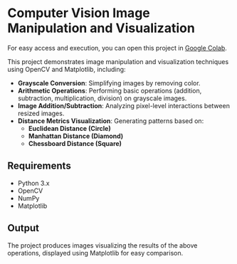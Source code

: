 # Computer Vision Image Manipulation and Visualization

For easy access and execution, you can open this project in [Google Colab](https://colab.research.google.com/drive/1dQPjacafaOQhcsqGUejJ0wrZ4p_hEs54?usp=sharing).

This project demonstrates image manipulation and visualization techniques using OpenCV and Matplotlib, including:

- **Grayscale Conversion**: Simplifying images by removing color.
- **Arithmetic Operations**: Performing basic operations (addition, subtraction, multiplication, division) on grayscale images.
- **Image Addition/Subtraction**: Analyzing pixel-level interactions between resized images.
- **Distance Metrics Visualization**: Generating patterns based on:
  - **Euclidean Distance (Circle)**
  - **Manhattan Distance (Diamond)**
  - **Chessboard Distance (Square)**

## Requirements

- Python 3.x
- OpenCV
- NumPy
- Matplotlib

## Output

The project produces images visualizing the results of the above operations, displayed using Matplotlib for easy comparison.
